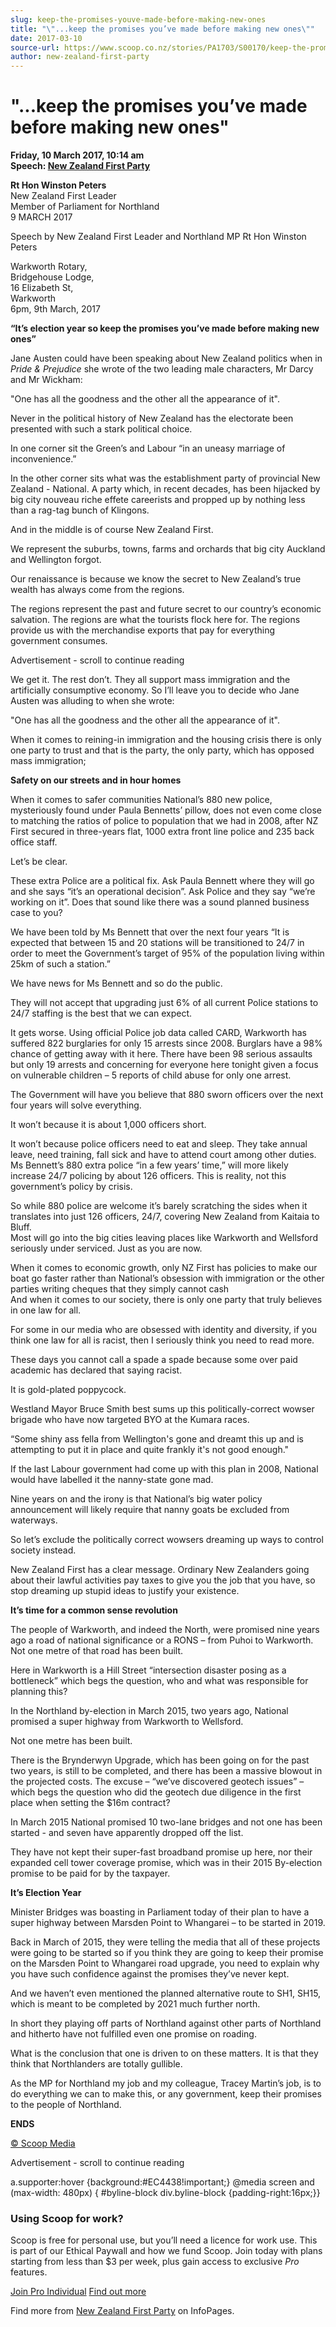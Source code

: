 ```yaml
---
slug: keep-the-promises-youve-made-before-making-new-ones
title: "\"...keep the promises you’ve made before making new ones\""
date: 2017-03-10
source-url: https://www.scoop.co.nz/stories/PA1703/S00170/keep-the-promises-youve-made-before-making-new-ones.htm
author: new-zealand-first-party
---
```

\"...keep the promises you’ve made before making new ones"
=========================================================

**Friday, 10 March 2017, 10:14 am**  
**Speech: [New Zealand First Party](https://info.scoop.co.nz/New_Zealand_First_Party)**

**Rt Hon Winston Peters**  
New Zealand First Leader  
Member of Parliament for Northland  
9 MARCH 2017

Speech by New Zealand First Leader and Northland MP Rt Hon Winston Peters

Warkworth Rotary,  
Bridgehouse Lodge,  
16 Elizabeth St,  
Warkworth  
6pm, 9th March, 2017

  
**“It’s election year so keep the promises you’ve made before making new ones”**

  
Jane Austen could have been speaking about New Zealand politics when in _Pride & Prejudice_ she wrote of the two leading male characters, Mr Darcy and Mr Wickham:

"One has all the goodness and the other all the appearance of it".

Never in the political history of New Zealand has the electorate been presented with such a stark political choice.

In one corner sit the Green’s and Labour “in an uneasy marriage of inconvenience.”

In the other corner sits what was the establishment party of provincial New Zealand - National. A party which, in recent decades, has been hijacked by big city nouveau riche effete careerists and propped up by nothing less than a rag-tag bunch of Klingons.

And in the middle is of course New Zealand First.

We represent the suburbs, towns, farms and orchards that big city Auckland and Wellington forgot.

Our renaissance is because we know the secret to New Zealand’s true wealth has always come from the regions.

The regions represent the past and future secret to our country’s economic salvation. The regions are what the tourists flock here for. The regions provide us with the merchandise exports that pay for everything government consumes.

Advertisement - scroll to continue reading





We get it. The rest don’t. They all support mass immigration and the artificially consumptive economy. So I’ll leave you to decide who Jane Austen was alluding to when she wrote:

"One has all the goodness and the other all the appearance of it".

When it comes to reining-in immigration and the housing crisis there is only one party to trust and that is the party, the only party, which has opposed mass immigration;

**Safety on our streets and in hour homes**

When it comes to safer communities National’s 880 new police, mysteriously found under Paula Bennetts’ pillow, does not even come close to matching the ratios of police to population that we had in 2008, after NZ First secured in three-years flat, 1000 extra front line police and 235 back office staff.

Let’s be clear.

These extra Police are a political fix. Ask Paula Bennett where they will go and she says “it’s an operational decision”. Ask Police and they say “we’re working on it”. Does that sound like there was a sound planned business case to you?

We have been told by Ms Bennett that over the next four years “It is expected that between 15 and 20 stations will be transitioned to 24/7 in order to meet the Government’s target of 95% of the population living within 25km of such a station.”

We have news for Ms Bennett and so do the public.

They will not accept that upgrading just 6% of all current Police stations to 24/7 staffing is the best that we can expect.

It gets worse. Using official Police job data called CARD, Warkworth has suffered 822 burglaries for only 15 arrests since 2008. Burglars have a 98% chance of getting away with it here. There have been 98 serious assaults but only 19 arrests and concerning for everyone here tonight given a focus on vulnerable children – 5 reports of child abuse for only one arrest.

The Government will have you believe that 880 sworn officers over the next four years will solve everything.

It won’t because it is about 1,000 officers short.

It won’t because police officers need to eat and sleep. They take annual leave, need training, fall sick and have to attend court among other duties. Ms Bennett’s 880 extra police “in a few years’ time,” will more likely increase 24/7 policing by about 126 officers. This is reality, not this government’s policy by crisis.

So while 880 police are welcome it’s barely scratching the sides when it translates into just 126 officers, 24/7, covering New Zealand from Kaitaia to Bluff.  
Most will go into the big cities leaving places like Warkworth and Wellsford seriously under serviced. Just as you are now.

When it comes to economic growth, only NZ First has policies to make our boat go faster rather than National’s obsession with immigration or the other parties writing cheques that they simply cannot cash  
And when it comes to our society, there is only one party that truly believes in one law for all.

For some in our media who are obsessed with identity and diversity, if you think one law for all is racist, then I seriously think you need to read more.

These days you cannot call a spade a spade because some over paid academic has declared that saying racist.

It is gold-plated poppycock.

Westland Mayor Bruce Smith best sums up this politically-correct wowser brigade who have now targeted BYO at the Kumara races.

“Some shiny ass fella from Wellington's gone and dreamt this up and is attempting to put it in place and quite frankly it's not good enough."

If the last Labour government had come up with this plan in 2008, National would have labelled it the nanny-state gone mad.

Nine years on and the irony is that National’s big water policy announcement will likely require that nanny goats be excluded from waterways.

So let’s exclude the politically correct wowsers dreaming up ways to control society instead.

New Zealand First has a clear message. Ordinary New Zealanders going about their lawful activities pay taxes to give you the job that you have, so stop dreaming up stupid ideas to justify your existence.

**It’s time for a common sense revolution**

The people of Warkworth, and indeed the North, were promised nine years ago a road of national significance or a RONS – from Puhoi to Warkworth. Not one metre of that road has been built.

Here in Warkworth is a Hill Street “intersection disaster posing as a bottleneck” which begs the question, who and what was responsible for planning this?

In the Northland by-election in March 2015, two years ago, National promised a super highway from Warkworth to Wellsford.

Not one metre has been built.

There is the Brynderwyn Upgrade, which has been going on for the past two years, is still to be completed, and there has been a massive blowout in the projected costs. The excuse – “we’ve discovered geotech issues” – which begs the question who did the geotech due diligence in the first place when setting the $16m contract?

In March 2015 National promised 10 two-lane bridges and not one has been started - and seven have apparently dropped off the list.

They have not kept their super-fast broadband promise up here, nor their expanded cell tower coverage promise, which was in their 2015 By-election promise to be paid for by the taxpayer.

**It’s Election Year**

Minister Bridges was boasting in Parliament today of their plan to have a super highway between Marsden Point to Whangarei – to be started in 2019.

Back in March of 2015, they were telling the media that all of these projects were going to be started so if you think they are going to keep their promise on the Marsden Point to Whangarei road upgrade, you need to explain why you have such confidence against the promises they’ve never kept.

And we haven’t even mentioned the planned alternative route to SH1, SH15, which is meant to be completed by 2021 much further north.

In short they playing off parts of Northland against other parts of Northland and hitherto have not fulfilled even one promise on roading.

What is the conclusion that one is driven to on these matters. It is that they think that Northlanders are totally gullible.

As the MP for Northland my job and my colleague, Tracey Martin’s job, is to do everything we can to make this, or any government, keep their promises to the people of Northland.

**ENDS**  

[© Scoop Media](http://www.scoop.co.nz/about/terms.html)  

Advertisement - scroll to continue reading



a.supporter:hover {background:#EC4438!important;} @media screen and (max-width: 480px) { #byline-block div.byline-block {padding-right:16px;}}

### Using Scoop for work?

Scoop is free for personal use, but you’ll need a licence for work use. This is part of our Ethical Paywall and how we fund Scoop. Join today with plans starting from less than $3 per week, plus gain access to exclusive _Pro_ features.  
  
[Join Pro Individual](https://pro.scoop.co.nz/Individual/?from=ProIn24) [Find out more](https://pro.scoop.co.nz/using-scoop-for-work/?from=ProIn24)

Find more from [New Zealand First Party](https://info.scoop.co.nz/New_Zealand_First_Party) on InfoPages.